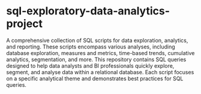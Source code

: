 # sql-exploratory-data-analytics-project
A comprehensive collection of SQL scripts for data exploration, analytics, and reporting. 
These scripts encompass various analyses, including database exploration, measures and metrics, time-based trends, cumulative analytics, segmentation, and more. 
This repository contains SQL queries designed to help data analysts and BI professionals quickly explore, segment, and analyse data within a relational database. Each script focuses on a specific analytical theme and demonstrates best practices for SQL queries.
